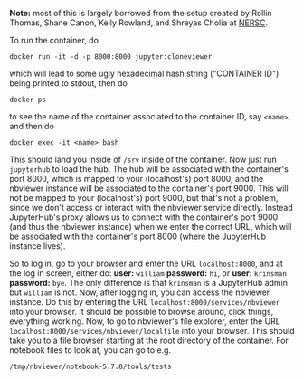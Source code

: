 **Note:** most of this is largely borrowed from the setup created by Rollin Thomas, Shane
  Canon, Kelly Rowland, and Shreyas Cholia at [NERSC](https://github.com/NERSC/jupyterhub-deploy).

To run the container, do

```docker run -it -d -p 8000:8000 jupyter:cloneviewer```

which will lead to some ugly hexadecimal hash string ("CONTAINER ID") being printed to stdout, then do

```docker ps```

to see the name of the container associated to the container ID, say `<name>`, and then do

```docker exec -it <name> bash```

This should land you inside of `/srv` inside of the container. Now
just run `jupyterhub` to load the hub. The hub will be associated with
the container's port 8000, which is mapped to your (localhost's) port
8000, and the nbviewer instance will be associated to the container's
port 9000. This will not be mapped to your (localhost's) port 9000, but that's not a problem, since we don't access or interact with the nbviewer service directly. Instead JupyterHub's proxy allows us to connect with the container's port 9000 (and thus the nbviewer instance) when we enter the correct URL, which will be associated with the container's port 8000 (where the JupyterHub instance lives).

So to log in, go to your browser and enter the URL `localhost:8000`,
and at the log in screen, either do: **user:** `william` **password:**
`hi`, or **user:** `krinsman` **password:** `bye`. The only difference
is that `krinsman` is a JupyterHub admin but `william` is not. Now,
after logging in, you can access the nbviewer instance. Do this by
entering the URL `localhost:8000/services/nbviewer` into your browser. It should be
possible to browse around, click things, everything working. Now, to
go to nbviewer's file explorer, enter the URL
`localhost:8000/services/nbviewer/localfile` into your browser. This
should take you to a file browser starting at the root directory of
the container. For notebook files to look at, you can go to e.g.

```/tmp/nbviewer/notebook-5.7.8/tools/tests```
